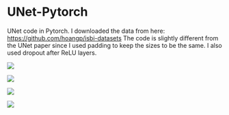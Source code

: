 # UNet-Pytorch
UNet code in Pytorch. I downloaded the data from here: https://github.com/hoangp/isbi-datasets 
The code is slightly different from the UNet paper since I used padding to keep the sizes to be the same.
I also used dropout after ReLU layers. 

![](https://user-images.githubusercontent.com/20016033/200164213-9113a2f1-ff73-4d49-afa8-1b9b9e2af816.png?raw=true "")

![](https://user-images.githubusercontent.com/20016033/200164214-79af5b8e-5b4b-42d8-9bb9-f1923c0ed4ee.png?raw=true "")

![](https://user-images.githubusercontent.com/20016033/200164215-b8e60124-e593-41e3-a339-926014ea0c31.png?raw=true "")

![](https://user-images.githubusercontent.com/20016033/200164216-3ff2f1d0-aacc-4358-b887-e7133987e040.png?raw=true "")
